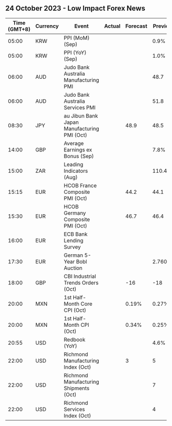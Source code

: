 ## 24 October 2023 - Low Impact Forex News

| Time (GMT+8) | Currency | Event | Actual | Forecast | Previous |
|------|----------|-------|--------|----------|----------|
| 05:00 | KRW | PPI (MoM) (Sep) |  |  | 0.9% |
| 05:00 | KRW | PPI (YoY) (Sep) |  |  | 1.0% |
| 06:00 | AUD | Judo Bank Australia Manufacturing PMI |  |  | 48.7 |
| 06:00 | AUD | Judo Bank Australia Services PMI |  |  | 51.8 |
| 08:30 | JPY | au Jibun Bank Japan Manufacturing PMI (Oct) |  | 48.9 | 48.5 |
| 14:00 | GBP | Average Earnings ex Bonus (Sep) |  |  | 7.8% |
| 15:00 | ZAR | Leading Indicators (Aug) |  |  | 110.40% |
| 15:15 | EUR | HCOB France Composite PMI (Oct) |  | 44.2 | 44.1 |
| 15:30 | EUR | HCOB Germany Composite PMI (Oct) |  | 46.7 | 46.4 |
| 16:00 | EUR | ECB Bank Lending Survey |  |  |  |
| 17:30 | EUR | German 5-Year Bobl Auction |  |  | 2.760% |
| 18:00 | GBP | CBI Industrial Trends Orders (Oct) |  | -16 | -18 |
| 20:00 | MXN | 1st Half-Month Core CPI (Oct) |  | 0.19% | 0.27% |
| 20:00 | MXN | 1st Half-Month CPI (Oct) |  | 0.34% | 0.25% |
| 20:55 | USD | Redbook (YoY) |  |  | 4.6% |
| 22:00 | USD | Richmond Manufacturing Index (Oct) |  | 3 | 5 |
| 22:00 | USD | Richmond Manufacturing Shipments (Oct) |  |  | 7 |
| 22:00 | USD | Richmond Services Index (Oct) |  |  | 4 |
